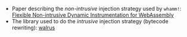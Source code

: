 
- Paper describing the _non-intrusive_ injection strategy used by `whamm!`: [Flexible Non-intrusive Dynamic Instrumentation for WebAssembly](https://dl.acm.org/doi/10.1145/3620666.3651338)
- The library used to do the _intrusive_ injection strategy (bytecode rewriting): [walrus](https://github.com/rustwasm/walrus)